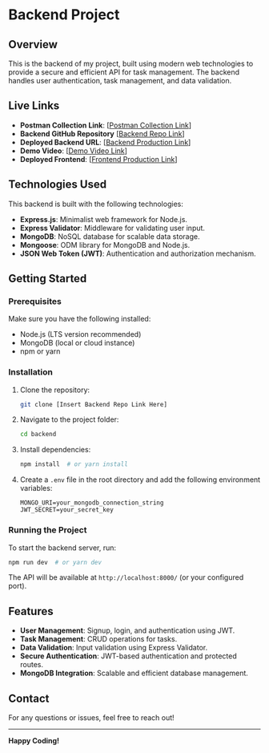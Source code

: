 # Backend Project

## Overview

This is the backend of my project, built using modern web technologies to provide a secure and efficient API for task management. The backend handles user authentication, task management, and data validation.

## Live Links

- **Postman Collection Link**: [[Postman Collection Link](https://www.postman.com/dark-station-612385/workspace/api-dev/collection/26175871-1f305aef-3cf1-4983-ae35-41bb26a5474b?action=share&creator=26175871)]
- **Backend GitHub Repository** [[Backend Repo Link](https://github.com/AbdulWahabRaza123/task_management)]
- **Deployed Backend URL**: [[Backend Production Link](https://task-manage-two-silk.vercel.app/)]
- **Demo Video**: [[Demo Video Link](https://drive.google.com/file/d/1NRs4XL_mPYduFth4O9JXL4yMZ6xJQDzW/view?usp=sharing)]
- **Deployed Frontend**: [[Frontend Production Link](https://task-manage-frontend-dl95.vercel.app/)]

## Technologies Used

This backend is built with the following technologies:

- **Express.js**: Minimalist web framework for Node.js.
- **Express Validator**: Middleware for validating user input.
- **MongoDB**: NoSQL database for scalable data storage.
- **Mongoose**: ODM library for MongoDB and Node.js.
- **JSON Web Token (JWT)**: Authentication and authorization mechanism.

## Getting Started

### Prerequisites

Make sure you have the following installed:

- Node.js (LTS version recommended)
- MongoDB (local or cloud instance)
- npm or yarn

### Installation

1. Clone the repository:
   ```sh
   git clone [Insert Backend Repo Link Here]
   ```
2. Navigate to the project folder:
   ```sh
   cd backend
   ```
3. Install dependencies:
   ```sh
   npm install  # or yarn install
   ```
4. Create a `.env` file in the root directory and add the following environment variables:
   ```env
   MONGO_URI=your_mongodb_connection_string
   JWT_SECRET=your_secret_key
   ```

### Running the Project

To start the backend server, run:

```sh
npm run dev  # or yarn dev
```

The API will be available at `http://localhost:8000/` (or your configured port).

## Features

- **User Management**: Signup, login, and authentication using JWT.
- **Task Management**: CRUD operations for tasks.
- **Data Validation**: Input validation using Express Validator.
- **Secure Authentication**: JWT-based authentication and protected routes.
- **MongoDB Integration**: Scalable and efficient database management.


## Contact

For any questions or issues, feel free to reach out!

---

**Happy Coding!**

